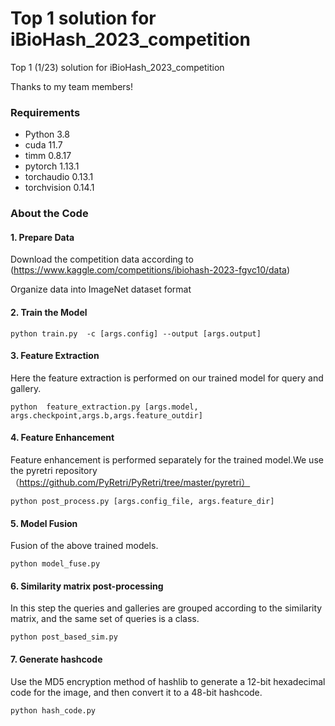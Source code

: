 # Top 1 solution for iBioHash_2023_competition
Top 1 (1/23)  solution for iBioHash_2023_competition

Thanks to my team members!

### Requirements
* Python 3.8
* cuda 11.7
* timm 0.8.17
* pytorch 1.13.1
* torchaudio 0.13.1
* torchvision 0.14.1

### About the Code

#### 1. Prepare Data
Download the competition data according to (https://www.kaggle.com/competitions/ibiohash-2023-fgvc10/data)

Organize data into ImageNet dataset format
#### 2. Train the Model
```
python train.py  -c [args.config] --output [args.output]
```
#### 3. Feature Extraction
Here the feature extraction is performed on our trained model for query and gallery.
```
python  feature_extraction.py [args.model, args.checkpoint,args.b,args.feature_outdir]
```

#### 4. Feature Enhancement
Feature enhancement is performed separately for the trained model.We use the pyretri repository（https://github.com/PyRetri/PyRetri/tree/master/pyretri）
```
python post_process.py [args.config_file, args.feature_dir]
```

#### 5. Model Fusion
Fusion of the above trained models.
```
python model_fuse.py
```

#### 6. Similarity matrix post-processing
In this step the queries and galleries are grouped according to the similarity matrix, and the same set of queries is a class.
```
python post_based_sim.py
```
#### 7. Generate hashcode
Use the MD5 encryption method of hashlib to generate a 12-bit hexadecimal code for the image, and then convert it to a 48-bit hashcode.
```
python hash_code.py
```


